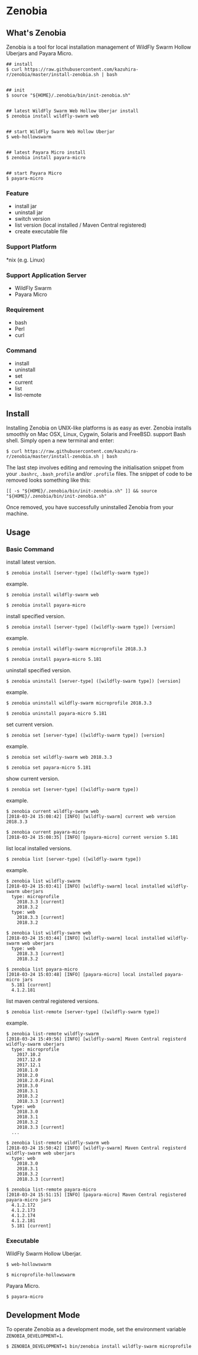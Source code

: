 # Zenobia

## What's Zenobia
Zenobia is a tool for local installation management of WildFly Swarm Hollow Uberjars and Payara Micro.

```shellscript
## install
$ curl https://raw.githubusercontent.com/kazuhira-r/zenobia/master/install-zenobia.sh | bash


## init
$ source "${HOME}/.zenobia/bin/init-zenobia.sh"


## latest WildFly Swarm Web Hollow Uberjar install
$ zenobia install wildfly-swarm web


## start WildFly Swarm Web Hollow Uberjar
$ web-hollowswarm


## latest Payara Micro install
$ zenobia install payara-micro


## start Payara Micro
$ payara-micro
```


### Feature
- install jar
- uninstall jar
- switch version
- list version (local installed / Maven Central registered)
- create executable file

### Support Platform
*nix (e.g. Linux)

### Support Application Server
- WildFly Swarm
- Payara Micro

### Requirement
- bash
- Perl
- curl

### Command
- install
- uninstall
- set
- current
- list
- list-remote

## Install
Installing Zenobia on UNIX-like platforms is as easy as ever. Zenobia installs smoothly on Mac OSX, Linux, Cygwin, Solaris and FreeBSD. support Bash shell.
Simply open a new terminal and enter:
```shellscript
$ curl https://raw.githubusercontent.com/kazuhira-r/zenobia/master/install-zenobia.sh | bash
```

The last step involves editing and removing the initialisation snippet from your `.bashrc`, `.bash_profile` and/or `.profile` files.  The snippet of code to be removed looks something like this:
```shellscript
[[ -s "${HOME}/.zenobia/bin/init-zenobia.sh" ]] && source "${HOME}/.zenobia/bin/init-zenobia.sh"
```
Once removed, you have successfully uninstalled Zenobia from your machine.

## Usage
### Basic Command
install latest version.
```shellscript
$ zenobia install [server-type] ([wildfly-swarm type])
```

example.
```shellscript
$ zenobia install wildfly-swarm web

$ zenobia install payara-micro
```

install specified version.
```shellscript
$ zenobia install [server-type] ([wildfly-swarm type]) [version]
```

example.
```shellscript
$ zenobia install wildfly-swarm microprofile 2018.3.3

$ zenobia install payara-micro 5.181
```

uninstall specified version.
```shellscript
$ zenobia uninstall [server-type] ([wildfly-swarm type]) [version]
```

example.
```shellscript
$ zenobia uninstall wildfly-swarm microprofile 2018.3.3

$ zenobia uninstall payara-micro 5.181
```

set current version.
```shellscript
$ zenobia set [server-type] ([wildfly-swarm type]) [version]
```

example.
```shellscript
$ zenobia set wildfly-swarm web 2018.3.3

$ zenobia set payara-micro 5.181
```

show current version.
```shellscript
$ zenobia set [server-type] ([wildfly-swarm type])
```

example.
```shellscript
$ zenobia current wildfly-swarm web
[2018-03-24 15:08:42] [INFO] [wildfly-swarm] current web version 2018.3.3

$ zenobia current payara-micro
[2018-03-24 15:08:35] [INFO] [payara-micro] current version 5.181
```

list local installed versions.
```shellscript
$ zenobia list [server-type] ([wildfly-swarm type])
```

example.
```shellscript
$ zenobia list wildfly-swarm
[2018-03-24 15:03:41] [INFO] [wildfly-swarm] local installed wildfly-swarm uberjars
  type: microprofile
    2018.3.3 [current]
    2018.3.2
  type: web
    2018.3.3 [current]
    2018.3.2

$ zenobia list wildfly-swarm web
[2018-03-24 15:03:44] [INFO] [wildfly-swarm] local installed wildfly-swarm web uberjars
  type: web
    2018.3.3 [current]
    2018.3.2

$ zenobia list payara-micro
[2018-03-24 15:03:48] [INFO] [payara-micro] local installed payara-micro jars
  5.181 [current]
  4.1.2.181
```

list maven central registered versions.
```shellscript
$ zenobia list-remote [server-type] ([wildfly-swarm type])
```

example.
```shellscript
$ zenobia list-remote wildfly-swarm
[2018-03-24 15:49:56] [INFO] [wildfly-swarm] Maven Central registerd wildfly-swarm uberjars
  type: microprofile
    2017.10.2
    2017.12.0
    2017.12.1
    2018.1.0
    2018.2.0
    2018.2.0.Final
    2018.3.0
    2018.3.1
    2018.3.2
    2018.3.3 [current]
  type: web
    2018.3.0
    2018.3.1
    2018.3.2
    2018.3.3 [current]
  ...

$ zenobia list-remote wildfly-swarm web
[2018-03-24 15:50:42] [INFO] [wildfly-swarm] Maven Central registerd wildfly-swarm web uberjars
  type: web
    2018.3.0
    2018.3.1
    2018.3.2
    2018.3.3 [current]

$ zenobia list-remote payara-micro
[2018-03-24 15:51:15] [INFO] [payara-micro] Maven Central registered payara-micro jars
  4.1.2.172
  4.1.2.173
  4.1.2.174
  4.1.2.181
  5.181 [current]
```

### Executable
WildFly Swarm Hollow Uberjar.
```shellscript
$ web-hollowswarm

$ microprofile-hollowswarm
```

Payara Micro.
```shellscript
$ payara-micro
```

## Development Mode
To operate Zenobia as a development mode, set the environment variable `ZENOBIA_DEVELOPMENT=1`.
```shellscript
$ ZENOBIA_DEVELOPMENT=1 bin/zenobia install wildfly-swarm microprofile
```
